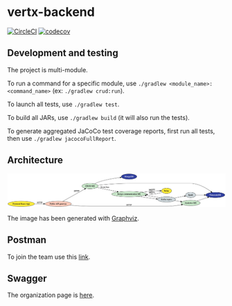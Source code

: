 # vertx-backend

[![CircleCI](https://circleci.com/gh/B-IoT/vertx-backend.svg?style=svg&circle-token=fd177fb3dd3ca232d70bb91cb6a133154a9ad57f)](https://app.circleci.com/pipelines/github/B-IoT) [![codecov](https://codecov.io/gh/B-IoT/vertx-backend/branch/main/graph/badge.svg?token=WU4T7FRLTN)](https://codecov.io/gh/B-IoT/vertx-backend)

## Development and testing

The project is multi-module.

To run a command for a specific module, use `./gradlew <module_name>:<command_name>` (ex: `./gradlew crud:run`).

To launch all tests, use `./gradlew test`.

To build all JARs, use `./gradlew build` (it will also run the tests).

To generate aggregated JaCoCo test coverage reports, first run all tests, then use `./gradlew jacocoFullReport`.

## Architecture

![Architecture](documentation/architecture.png 'Backend architecture')

The image has been generated with [Graphviz](http://dreampuf.github.io/GraphvizOnline).

## Postman

To join the team use this [link](https://app.getpostman.com/join-team?invite_code=e075e3eaae3d0cbca574457fee024a1c).

## Swagger

The organization page is [here](https://app.swaggerhub.com/organizations/b-iot).
